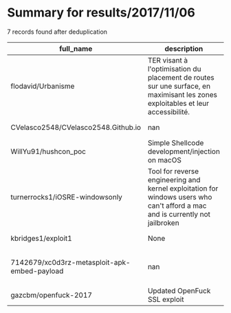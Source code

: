 
# Summary for results/2017/11/06
    
7 records found after deduplication

| full_name | description | html_url | matched_list | matched_count | pushed_at | size | stargazers_count | language | forks_count |
|----------------------------------------------|---------------------------------------------------------------------------------------------------------------------------------|-----------------------------------------------------------------|---------------------------------------------|-----------------|---------------------------|--------|--------------------|------------|---------------|
| flodavid/Urbanisme | TER visant à l'optimisation du placement de routes sur une surface, en maximisant les zones exploitables et leur accessibilité. | https://github.com/flodavid/Urbanisme | ['exploit'] | 1 | 2017-11-06 18:37:27+00:00 | 26557 | 1 | C++ | 1 |
| CVelasco2548/CVelasco2548.Github.io | nan | https://github.com/CVelasco2548/CVelasco2548.Github.io | ['cve-2'] | 1 | 2017-11-06 01:29:39+00:00 | 135098 | 0 | HTML | 0 |
| WillYu91/hushcon_poc | Simple Shellcode development/injection on macOS | https://github.com/WillYu91/hushcon_poc | ['shellcode'] | 1 | 2017-11-06 00:02:43+00:00 | 20 | 9 | C++ | 7 |
| turnerrocks1/iOSRE-windowsonly | Tool for reverse engineering and kernel exploitation for windows users who can't afford a mac and is currently not jailbroken | https://github.com/turnerrocks1/iOSRE-windowsonly | ['exploit'] | 1 | 2017-11-06 03:17:11+00:00 | 28044 | 0 | | 0 |
| kbridges1/exploit1 | None | https://github.com/kbridges1/exploit1 | ['exploit'] | 1 | 2017-11-06 03:05:23+00:00 | 0 | 0 | | 0 |
| 7142679/xc0d3rz-metasploit-apk-embed-payload | nan | https://github.com/7142679/xc0d3rz-metasploit-apk-embed-payload | ['metasploit module OR metasploit payload'] | 1 | 2017-11-06 17:41:52+00:00 | 0 | 0 | nan | 0 |
| gazcbm/openfuck-2017 | Updated OpenFuck SSL exploit | https://github.com/gazcbm/openfuck-2017 | ['exploit'] | 1 | 2017-11-06 22:55:51+00:00 | 25 | 4 | C | 0 |
